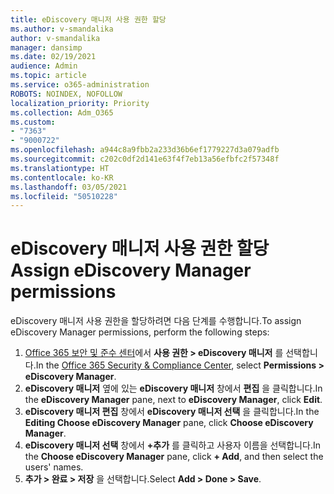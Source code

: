 ```yaml
---
title: eDiscovery 매니저 사용 권한 할당
ms.author: v-smandalika
author: v-smandalika
manager: dansimp
ms.date: 02/19/2021
audience: Admin
ms.topic: article
ms.service: o365-administration
ROBOTS: NOINDEX, NOFOLLOW
localization_priority: Priority
ms.collection: Adm_O365
ms.custom:
- "7363"
- "9000722"
ms.openlocfilehash: a944c8a9fbb2a233d36b6ef1779227d3a079adfb
ms.sourcegitcommit: c202c0df2d141e63f4f7eb13a56efbfc2f57348f
ms.translationtype: HT
ms.contentlocale: ko-KR
ms.lasthandoff: 03/05/2021
ms.locfileid: "50510228"
---
```

# <a name="assign-ediscovery-manager-permissions"></a><span data-ttu-id="d6bbe-102">eDiscovery 매니저 사용 권한 할당</span><span class="sxs-lookup"><span data-stu-id="d6bbe-102">Assign eDiscovery Manager permissions</span></span>

<span data-ttu-id="d6bbe-103">eDiscovery 매니저 사용 권한을 할당하려면 다음 단계를 수행합니다.</span><span class="sxs-lookup"><span data-stu-id="d6bbe-103">To assign eDiscovery Manager permissions, perform the following steps:</span></span>

1. <span data-ttu-id="d6bbe-104">[Office 365 보안 및 준수 센터](https://sip.protection.office.com/)에서 **사용 권한 > eDiscovery 매니저** 를 선택합니다.</span><span class="sxs-lookup"><span data-stu-id="d6bbe-104">In the [Office 365 Security & Compliance Center](https://sip.protection.office.com/), select **Permissions > eDiscovery Manager**.</span></span>
2. <span data-ttu-id="d6bbe-105">**eDiscovery 매니저** 옆에 있는 **eDiscovery 매니저** 창에서 **편집** 을 클릭합니다.</span><span class="sxs-lookup"><span data-stu-id="d6bbe-105">In the **eDiscovery Manager** pane, next to **eDiscovery Manager**, click **Edit**.</span></span>
3. <span data-ttu-id="d6bbe-106">**eDiscovery 매니저 편집** 창에서 **eDiscovery 매니저 선택** 을 클릭합니다.</span><span class="sxs-lookup"><span data-stu-id="d6bbe-106">In the **Editing Choose eDiscovery Manager** pane, click **Choose eDiscovery Manager**.</span></span>
4. <span data-ttu-id="d6bbe-107">**eDiscovery 매니저 선택** 창에서 **+추가** 를 클릭하고 사용자 이름을 선택합니다.</span><span class="sxs-lookup"><span data-stu-id="d6bbe-107">In the **Choose eDiscovery Manager** pane, click **+ Add**, and then select the users' names.</span></span>
5. <span data-ttu-id="d6bbe-108">**추가 > 완료 > 저장** 을 선택합니다.</span><span class="sxs-lookup"><span data-stu-id="d6bbe-108">Select **Add > Done > Save**.</span></span>